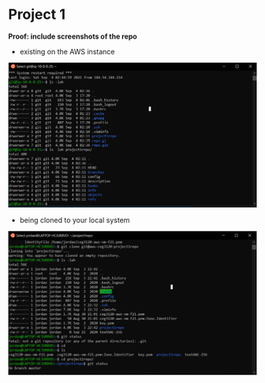 # Project 1


**Proof: include screenshots of the repo**

- existing on the AWS instance 

![existing on the AWS instance](proofofrepoonAWS.png)

- being cloned to your local system

![clone to local system](successfulclone.png)
